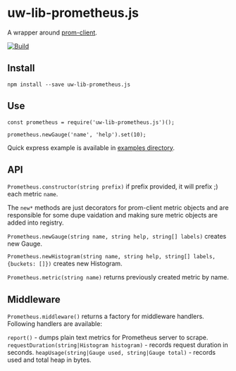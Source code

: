 # uw-lib-prometheus.js

A wrapper around [prom-client](https://github.com/siimon/prom-client).

[![Build][travis-build-badge]][travis-build-url]

## Install

    npm install --save uw-lib-prometheus.js

## Use

    const prometheus = require('uw-lib-prometheus.js')();
    
    prometheus.newGauge('name', 'help').set(10);
    
Quick express example is available in [examples directory](./examples).

## API

`Prometheus.constructor(string prefix)` if prefix provided, it will prefix ;) each metric `name`.

The `new*` methods are just decorators for prom-client metric objects and are responsible for some dupe vaidation and making sure metric objects are added into registry. 

`Prometheus.newGauge(string name, string help, string[] labels)` creates new Gauge.

`Prometheus.newHistogram(string name, string help, string[] labels, {buckets: []})` creates new Histogram.

`Prometheus.metric(string name)` returns previously created metric by name.

## Middleware

`Prometheus.middleware()` returns a factory for middleware handlers. Following handlers are available:

`report()` - dumps plain text metrics for Prometheus server to scrape.
`requestDuration(string|Histogram histogram)` - records request duration in seconds.
`heapUsage(string|Gauge used, string|Gauge total)` - records used and total heap in bytes.


[travis-build-badge]: https://img.shields.io/travis/utilitywarehouse/uw-lib-prometheus.js.svg?style=flat-square
[travis-build-url]: https://travis-ci.org/utilitywarehouse/uw-lib-prometheus.js
